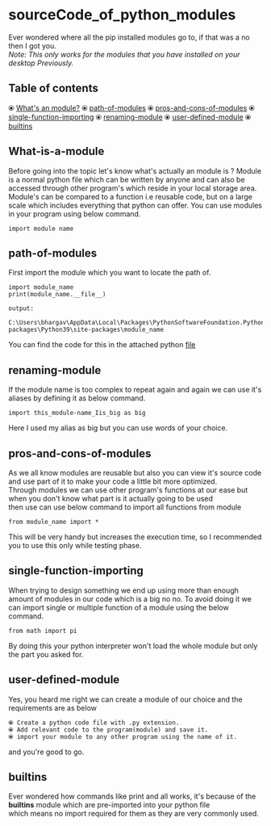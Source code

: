 # sourceCode_of_python_modules

Ever wondered where all the pip installed modules go to, if that was a no then I got you.  
*Note: This only works for the modules that you have installed on your desktop Previously.* 

## Table of contents
⦿ [What's an module?](#What-is-a-module)
⦿ [path-of-modules](#path-of-modules)
⦿ [pros-and-cons-of-modules](#pros-and-cons-of-modules)
⦿ [single-function-importing](#single-function-importing)
⦿ [renaming-module](#renaming-module)
⦿ [user-defined-module](#user-defined-module)
⦿ [builtins](#builtins)

## What-is-a-module
Before going into the topic let's know what's actually an module is ? 
Module is a normal python file which can be written by anyone and can also be accessed through other program's which reside in your local storage area.  
Module's can be compared to a function i.e reusable code, but on a large scale which includes everything that python can offer.
You can use modules in your program using below command.

	import module name
	
## path-of-modules

First import the module which you want to locate the path of.

	import module_name
	print(module_name.__file__)
	
	output:
		C:\Users\bhargav\AppData\Local\Packages\PythonSoftwareFoundation.Python.3.9_qbz5n2kfra8p0\LocalCache\local-packages\Python39\site-packages\module_name

You can find the code for this in the attached python [file](https://github.com/BhargavKadali39/sourceCode_of_python_modules/blob/main/locateTheFile.py)

## renaming-module 
If the module name is too complex to repeat again and again we can use it's aliases by defining it as below command.

	import this_module-name_Iis_big as big
	
Here I used my alias as big but you can use words of your choice.


## pros-and-cons-of-modules
As we all know modules are reusable but also you can view it's source code and use part of it to make your code a little bit more optimized.  
Through modules we can use other program's functions at our ease but when you don't know what part is it actually going to be used  
then use can use below command to import all functions from module  

	from module_name import *

This will be very handy but increases the execution time, so I recommended you to use this only while testing phase.

## single-function-importing

When trying to design something we end up using more than enough amount of modules in our code which is a big no no.
To avoid doing it we can import single or multiple function of a module using the below command.

	from math import pi
	
By doing this your python interpreter won't load the whole module but only the part you asked for.

## user-defined-module
Yes, you heard me right we can create a module of our choice and the requirements are as below 

	⦿ Create a python code file with .py extension.
	⦿ Add relevant code to the program(module) and save it.
	⦿ import your module to any other program using the name of it.
and you're good to go.

## builtins
Ever wondered how commands like print and all works, it's because of the __builtins__ module which are pre-imported into your python file  
which means no import required for them as they are very commonly used.
